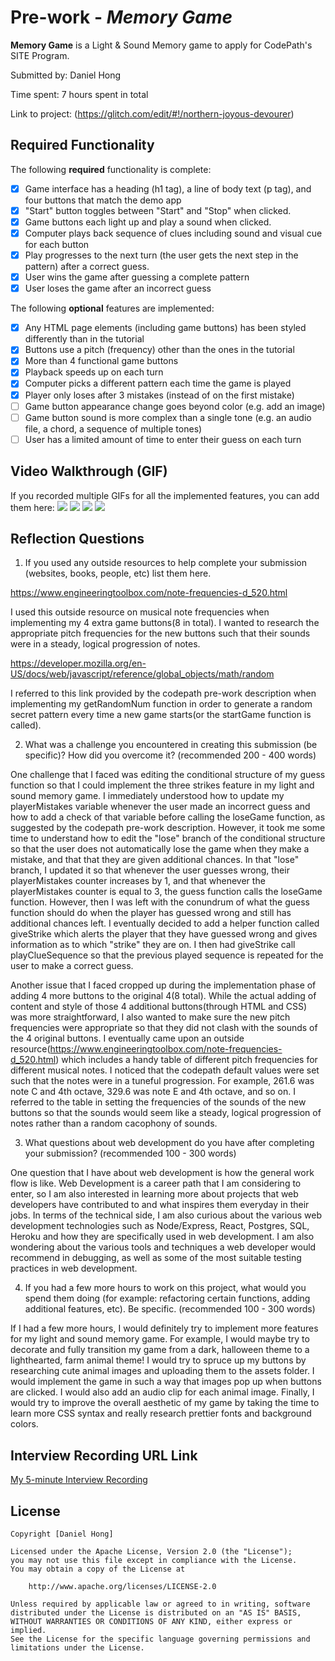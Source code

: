 # Pre-work - *Memory Game*

**Memory Game** is a Light & Sound Memory game to apply for CodePath's SITE Program. 

Submitted by: Daniel Hong

Time spent: 7 hours spent in total

Link to project: (https://glitch.com/edit/#!/northern-joyous-devourer)

## Required Functionality

The following **required** functionality is complete:

* [x] Game interface has a heading (h1 tag), a line of body text (p tag), and four buttons that match the demo app
* [x] "Start" button toggles between "Start" and "Stop" when clicked. 
* [x] Game buttons each light up and play a sound when clicked. 
* [x] Computer plays back sequence of clues including sound and visual cue for each button
* [x] Play progresses to the next turn (the user gets the next step in the pattern) after a correct guess. 
* [x] User wins the game after guessing a complete pattern
* [x] User loses the game after an incorrect guess

The following **optional** features are implemented:

* [x] Any HTML page elements (including game buttons) has been styled differently than in the tutorial
* [x] Buttons use a pitch (frequency) other than the ones in the tutorial
* [x] More than 4 functional game buttons
* [x] Playback speeds up on each turn
* [x] Computer picks a different pattern each time the game is played
* [x] Player only loses after 3 mistakes (instead of on the first mistake)
* [ ] Game button appearance change goes beyond color (e.g. add an image)
* [ ] Game button sound is more complex than a single tone (e.g. an audio file, a chord, a sequence of multiple tones)
* [ ] User has a limited amount of time to enter their guess on each turn

## Video Walkthrough (GIF)

If you recorded multiple GIFs for all the implemented features, you can add them here:
![](http://g.recordit.co/hO002alBe8.gif)
![](http://g.recordit.co/3QwLh5UrQz.gif)
![](http://g.recordit.co/AdWvCaIHpO.gif)
![](http://g.recordit.co/pWxXIuIJCX.gif)

## Reflection Questions
1. If you used any outside resources to help complete your submission (websites, books, people, etc) list them here. 

https://www.engineeringtoolbox.com/note-frequencies-d_520.html

I used this outside resource on musical note frequencies when implementing my 4 extra game buttons(8 in total). I wanted to research the appropriate pitch frequencies for the new buttons such that their sounds were in a steady, logical progression of notes. 

https://developer.mozilla.org/en-US/docs/web/javascript/reference/global_objects/math/random

I referred to this link provided by the codepath pre-work description when implementing my getRandomNum function in order to generate a random secret pattern every time a new game starts(or the startGame function is called). 

2. What was a challenge you encountered in creating this submission (be specific)? How did you overcome it? (recommended 200 - 400 words) 

One challenge that I faced was editing the conditional structure of my guess function so that I could implement the three strikes feature in my light and sound memory game. I immediately understood how to update my playerMistakes variable whenever the user made an incorrect guess and how to add a check of that variable before calling the loseGame function, as suggested by the codepath pre-work description. However, it took me some time to understand how to edit the "lose" branch of the conditional structure so that the user does not automatically lose the game when they make a mistake, and that that they are given additional chances. In that "lose" branch, I updated it so that whenever the user guesses wrong, their playerMistakes counter increases by 1, and that whenever the playerMistakes counter is equal to 3, the guess function calls the loseGame function. However, then I was left with the conundrum of what the guess function should do when the player has guessed wrong and still has additional chances left. I eventually decided to add a helper function called giveStrike which alerts the player that they have guessed wrong and gives information as to which "strike" they are on. I then had giveStrike call playClueSequence so that the previous played sequence is repeated for the user to make a correct guess. 

Another issue that I faced cropped up during the implementation phase of adding 4 more buttons to the original 4(8 total). While the actual adding of content and style of those 4 additional buttons(through HTML and CSS) was more straightforward, I also wanted to make sure the new pitch frequencies were appropriate so that they did not clash with the sounds of the 4 original buttons. I eventually came upon an outside resource(https://www.engineeringtoolbox.com/note-frequencies-d_520.html) which includes a handy table of different pitch frequencies for different musical notes. I noticed that the codepath default values were set such that the notes were in a tuneful progression. For example, 261.6 was note C and 4th octave, 329.6 was note E and 4th octave, and so on. I referred to the table in setting the frequencies of the sounds of the new buttons so that the sounds would seem like a steady, logical progression of notes rather than a random cacophony of sounds. 

3. What questions about web development do you have after completing your submission? (recommended 100 - 300 words) 

One question that I have about web development is how the general work flow is like. Web Development is a career path that I am considering to enter, so I am also interested in learning more about projects that web developers have contributed to and what inspires them everyday in their jobs. In terms of the technical side, I am also curious about the various web development technologies such as Node/Express, React, Postgres, SQL, Heroku and how they are specifically used in web development.  I am also wondering about the various tools and techniques a web developer would recommend in debugging, as well as some of the most suitable testing practices in web development. 

4. If you had a few more hours to work on this project, what would you spend them doing (for example: refactoring certain functions, adding additional features, etc). Be specific. (recommended 100 - 300 words) 

If I had a few more hours, I would definitely try to implement more features for my light and sound memory game. For example, I would maybe try to decorate and fully transition my game from a dark, halloween theme to a lighthearted, farm animal theme! I would try to spruce up my buttons by researching cute animal images and uploading them to the assets folder. I would implement the game in such a way that images pop up when buttons are clicked. I would also add an audio clip for each animal image. Finally, I would try to improve the overall aesthetic of my game by taking the time to learn more CSS syntax and really research prettier fonts and background colors. 


## Interview Recording URL Link

[My 5-minute Interview Recording](https://oregonstate.zoom.us/rec/play/xrZ4JAhZxKH2fXRM_YWErtpZJ6254lBM380hoLjKL2GitNKYGpeypLecFAx3OtFD70FpwpdtkaWo7WMk.7u9FNf3tn1fp-BiX)


## License

    Copyright [Daniel Hong]

    Licensed under the Apache License, Version 2.0 (the "License");
    you may not use this file except in compliance with the License.
    You may obtain a copy of the License at

        http://www.apache.org/licenses/LICENSE-2.0

    Unless required by applicable law or agreed to in writing, software
    distributed under the License is distributed on an "AS IS" BASIS,
    WITHOUT WARRANTIES OR CONDITIONS OF ANY KIND, either express or implied.
    See the License for the specific language governing permissions and
    limitations under the License.

